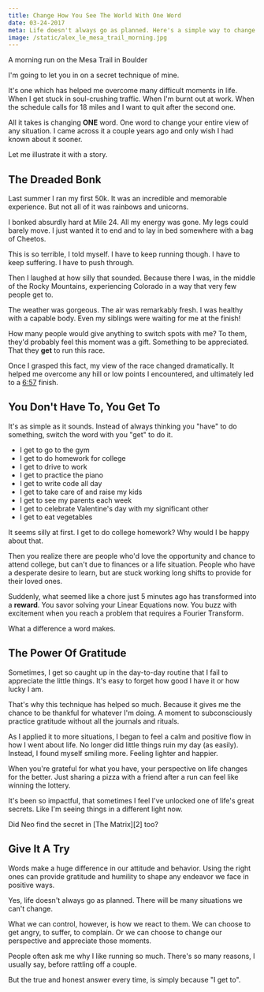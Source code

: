 ```yaml
---
title: Change How You See The World With One Word
date: 03-24-2017
meta: Life doesn't always go as planned. Here's a simple way to change your perspective of any situation.
image: /static/alex_le_mesa_trail_morning.jpg
---
```


<amp-img class="pure-img center" src="/static/alex_le_mesa_trail_morning.jpg"
   alt="alex le mesa trail morning"
   layout="responsive"
   width=800
   height=469></amp-img>
</a>
<div class="separator">A morning run on the Mesa Trail in Boulder</div>

I'm going to let you in on a secret technique of mine.

It's one which has helped me overcome many difficult moments in life. When I get stuck in soul-crushing traffic. When I'm burnt out at work. When the schedule calls for 18 miles and I want to quit after the second one.

All it takes is changing **ONE** word. One word to change your entire view of any situation. I came across it a couple years ago and only wish I had known about it sooner.

Let me illustrate it with a story.

## The Dreaded Bonk ##

Last summer I ran my first 50k. It was an incredible and memorable experience. But not all of it was rainbows and unicorns.

I bonked absurdly hard at Mile 24. All my energy was gone. My legs could barely move. I just wanted it to end and to lay in bed somewhere with a bag of Cheetos.

This is so terrible, I told myself. I have to keep running though. I have to keep suffering. I have to push through.

Then I laughed at how silly that sounded. Because there I was, in the middle of the Rocky Mountains, experiencing Colorado in a way that very few people get to.

The weather was gorgeous. The air was remarkably fresh. I was healthy with a capable body. Even my siblings were waiting for me at the finish!

How many people would give anything to switch spots with me? To them, they'd probably feel this moment was a gift. Something to be appreciated. That they **get** to run this race.

Once I grasped this fact, my view of the race changed dramatically. It helped me overcome any hill or low points I encountered, and ultimately led to a [6:57][1] finish.

## You Don't Have To, You Get To ##

It's as simple as it sounds. Instead of always thinking you "have" to do something, switch the word with you "get" to do it.

* I get to go to the gym
* I get to do homework for college
* I get to drive to work
* I get to practice the piano
* I get to write code all day
* I get to take care of and raise my kids
* I get to see my parents each week
* I get to celebrate Valentine's day with my significant other
* I get to eat vegetables

It seems silly at first. I get to do college homework? Why would I be happy about that.

Then you realize there are people who'd love the opportunity and chance to attend college, but can't due to finances or a life situation. People who have a desperate desire to learn, but are stuck working long shifts to provide for their loved ones.

Suddenly, what seemed like a chore just 5 minutes ago has transformed into a **reward**. You savor solving your Linear Equations now. You buzz with excitement when you reach a problem that requires a Fourier Transform.

What a difference a word makes.

## The Power Of Gratitude ##

Sometimes, I get so caught up in the day-to-day routine that I fail to appreciate the little things. It's easy to forget how good I have it or how lucky I am.

That's why this technique has helped so much. Because it gives me the chance to be thankful for whatever I'm doing. A moment to subconsciously practice gratitude without all the journals and rituals.

As I applied it to more situations, I began to feel a calm and positive flow in how I went about life. No longer did little things ruin my day (as easily). Instead, I found myself smiling more. Feeling lighter and happier.

When you're grateful for what you have, your perspective on life changes for the better. Just sharing a pizza with a friend after a run can feel like winning the lottery.

It's been so impactful, that sometimes I feel I've unlocked one of life's great secrets. Like I'm seeing things in a different light now.

<amp-img class="pure-img center" src="/static/neo_matrix.gif"
   alt="neo matrix i am the one fight gif"
   layout="responsive"
   width=500
   height=216></amp-img>
</a>
<div class="separator">Did Neo find the secret in [The Matrix][2] too?</div>

## Give It A Try ##

Words make a huge difference in our attitude and behavior. Using the right ones can provide gratitude and humility to shape any endeavor we face in positive ways.

Yes, life doesn't always go as planned. There will be many situations we can't change.

What we can control, however, is how we react to them. We can choose to get angry, to suffer, to complain. Or we can choose to change our perspective and appreciate those moments.

People often ask me why I like running so much. There's so many reasons, I usually say, before rattling off a couple.

But the true and honest answer every time, is simply because "I get to".

[1]: http://ultrasignup.com/results_event.aspx?did=35808
[2]: http://www.imdb.com/title/tt0133093/
